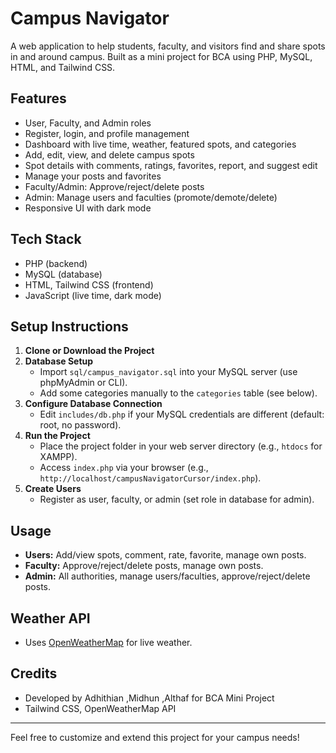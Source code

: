 # Campus Navigator

A web application to help students, faculty, and visitors find and share spots in and around campus. Built as a mini project for BCA using PHP, MySQL, HTML, and Tailwind CSS.

## Features
- User, Faculty, and Admin roles
- Register, login, and profile management
- Dashboard with live time, weather, featured spots, and categories
- Add, edit, view, and delete campus spots
- Spot details with comments, ratings, favorites, report, and suggest edit
- Manage your posts and favorites
- Faculty/Admin: Approve/reject/delete posts
- Admin: Manage users and faculties (promote/demote/delete)
- Responsive UI with dark mode

## Tech Stack
- PHP (backend)
- MySQL (database)
- HTML, Tailwind CSS (frontend)
- JavaScript (live time, dark mode)

## Setup Instructions
1. **Clone or Download the Project**
2. **Database Setup**
   - Import `sql/campus_navigator.sql` into your MySQL server (use phpMyAdmin or CLI).
   - Add some categories manually to the `categories` table (see below).
3. **Configure Database Connection**
   - Edit `includes/db.php` if your MySQL credentials are different (default: root, no password).
4. **Run the Project**
   - Place the project folder in your web server directory (e.g., `htdocs` for XAMPP).
   - Access `index.php` via your browser (e.g., `http://localhost/campusNavigatorCursor/index.php`).
5. **Create Users**
   - Register as user, faculty, or admin (set role in database for admin).

## Usage
- **Users:** Add/view spots, comment, rate, favorite, manage own posts.
- **Faculty:** Approve/reject/delete posts, manage own posts.
- **Admin:** All authorities, manage users/faculties, approve/reject/delete posts.

## Weather API
- Uses [OpenWeatherMap](https://openweathermap.org/) for live weather.



## Credits
- Developed by Adhithian ,Midhun ,Althaf for BCA Mini Project
- Tailwind CSS, OpenWeatherMap API

---
Feel free to customize and extend this project for your campus needs! 